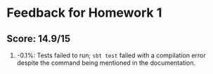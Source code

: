 # Feedback for Homework 1

## Score: 14.9/15

1. -0.1%: Tests failed to run; `sbt test` failed with a compilation error despite the command being mentioned in the documentation.

